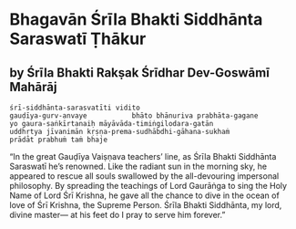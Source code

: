 # Bhagavān Śrīla Bhakti Siddhānta Saraswatī Ṭhākur

## by Śrīla Bhakti Rakṣak Śrīdhar Dev-Goswāmī Mahārāj

    śrī-siddhānta-sarasvatīti vidito
    gauḍīya-gurv-anvaye           bhāto bhānuriva prabhāta-gagane
    yo gaura-saṅkīrtanaiḥ māyāvāda-timiṅgilodara-gatān
    uddhṛtya jīvanimān kṛṣṇa-prema-sudhābdhi-gāhana-sukhaṁ
    prādāt prabhuṁ taṁ bhaje

“In the great Gauḍīya Vaiṣṇava teachers’ line, as Śrīla Bhakti Siddhānta Saraswatī he’s renowned.
Like the radiant sun in the morning sky, he appeared to rescue all souls swallowed by
the all-devouring impersonal philosophy.
By spreading the teachings of Lord Gaurāṅga to sing the Holy Name of Lord Śrī Krishna, he gave all the chance to dive in the ocean of love of Śrī Krishna, the Supreme Person.
Śrīla Bhakti Siddhānta, my lord, divine master— at his feet do I pray to serve him forever.”

